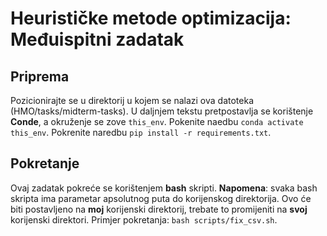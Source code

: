# Heurističke metode optimizacija: Međuispitni zadatak

## Priprema

Pozicionirajte se u direktorij u kojem se nalazi ova datoteka (HMO/tasks/midterm-tasks). U daljnjem tekstu pretpostavlja se korištenje **Conde**, a okruženje se zove `this_env`. Pokenite naedbu `conda activate this_env`. Pokrenite naredbu `pip install -r requirements.txt`.

## Pokretanje

Ovaj zadatak pokreće se korištenjem **bash** skripti. **Napomena**: svaka bash skripta ima parametar apsolutnog puta do korijenskog direktorija. Ovo će biti postavljeno na **moj** korijenski direktorij, trebate to promijeniti na **svoj** korijenski direktori. Primjer pokretanja: `bash scripts/fix_csv.sh`.
